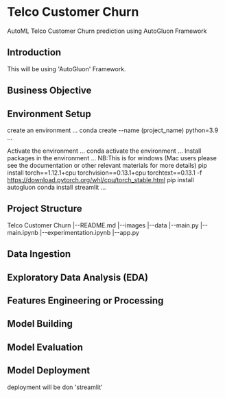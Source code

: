 # Telco Customer Churn

AutoML Telco Customer Churn prediction using AutoGluon Framework

## Introduction

This will be using 'AutoGluon' Framework.

## Business Objective

## Environment Setup

create an environment
...
conda create --name (project_name)  python=3.9
...

Activate the environment
...
conda activate the environment
...
Install packages in the environment
...
NB:This is for windows (Mac users please see the documentation or other relevant materials for more details)
pip install torch==1.12.1+cpu torchvision==0.13.1+cpu torchtext==0.13.1 -f https://download.pytorch.org/whl/cpu/torch_stable.html
pip install autogluon
conda install streamlit
...
## Project Structure

Telco Customer Churn
|--README.md
|--images
|--data
|--main.py
|--main.ipynb
|--experimentation.ipynb
|--app.py

## Data Ingestion

## Exploratory Data Analysis (EDA)

## Features Engineering or Processing

## Model Building

## Model Evaluation

## Model Deployment
deployment will be don 'streamlit'

